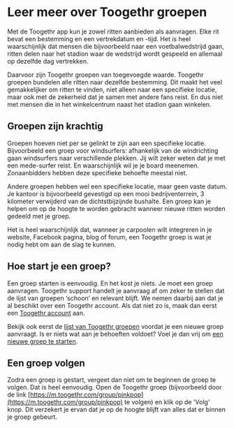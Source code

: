 # Leer meer over Toogethr groepen

Met de Toogethr app kun je zowel ritten aanbieden als aanvragen. Elke rit bevat een bestemming en een vertrekdatum en -tijd. Het is heel waarschijnlijk dat mensen die bijvoorbeeld naar een voetbalwedstrijd gaan, ritten delen naar het stadion waar de wedstrijd wordt gespeeld en allemaal op dezelfde dag vertrekken. 

Daarvoor zijn Toogethr groepen van toegevoegde waarde. Toogethr groepen bundelen alle ritten naar dezelfde bestemming. Dit maakt het veel gemakkelijker om ritten te vinden, niet alleen naar een specifieke locatie, maar ook met de zekerheid dat je samen met andere fans reist. En dus niet met mensen die in het winkelcentrum naast het stadion gaan winkelen.

## Groepen zijn krachtig
Groepen hoeven niet per se gelinkt te zijn aan een specifieke locatie. Bijvoorbeeld een groep voor windsurfers: afhankelijk van de windrichting gaan windsurfers naar verschillende plekken. Jij wilt zeker weten dat je met een mede-surfer reist. En waarschijnlijk wil je je board meenemen. Zonaanbidders hebben deze specifieke behoefte meestal niet.

Andere groepen hebben wel een specifieke locatie, maar geen vaste datum. Je kantoor is bijvoorbeeld gevestigd op een mooi bedrijventerrein, 3 kilometer verwijderd van de dichtstbijzijnde bushalte. Een groep kan je helpen om op de hoogte te worden gebracht wanneer nieuwe ritten worden gedeeld met je groep.

Het is heel waarschijnlijk dat, wanneer je carpoolen wilt integreren in je website, Facebook pagina, blog of forum, een Toogethr groep is wat je nodig hebt om aan de slag te kunnen.

## Hoe start je een groep?
Een groep starten is eenvoudig. En het kost je niets. Je moet een groep aanvragen. Toogethr support handelt je aanvraag af om zeker te stellen dat de lijst van groepen ‘schoon’ en relevant blijft.
We nemen daarbij aan dat je al beschikt over een Toogethr account. Als dat niet zo is, maak dan eerst een 
[Toogethr account](https://m.toogethr.com/login/signup) aan.

Bekijk ook eerst de [lijst van Toogethr groepen](https://m.toogethr.com/group/all/all) voordat je een nieuwe groep aanvraagt. Is er niets wat aan je behoeften voldoet? Voel je dan vrij om [een nieuwe groep te starten](https://m.toogethr.com/group/request/form). 

## Een groep volgen
Zodra een groep is gestart, vergeet dan niet om te beginnen de groep te volgen. Dat is heel eenvoudig. Open de Toogethr groep (bijvoorbeeld door de link [https://m.toogethr.com/group/pinkpop](https://m.toogethr.com/group/pinkpop) te volgen) en klik op de 'Volg‘ knop. Dit verzekert je ervan dat je op de hoogte blijft van alles dat er binnen je groep gebeurt.
